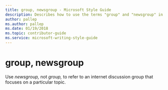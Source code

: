 ```yaml
---
title: group, newsgroup - Microsoft Style Guide
description: Describes how to use the terms "group" and "newsgroup" in Microsoft content.
author: pallep
ms.author: pallep
ms.date: 01/19/2018
ms.topic: contributor-guide
ms.service: microsoft-writing-style-guide
---
```


# group, newsgroup

Use *newsgroup,* not *group,* to refer to an internet discussion group that focuses on a particular topic. 
